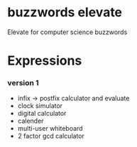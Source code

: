 # buzzwords elevate
Elevate for computer science buzzwords

# Expressions

### version 1
 * infix -> postfix calculator and evaluate
 * clock simulator
 * digital calculator
 * calender
 * multi-user whiteboard
 * 2 factor gcd calculator
